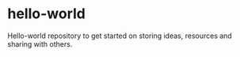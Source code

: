 # hello-world
Hello-world repository to get started on storing ideas, resources and sharing with others. 
